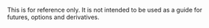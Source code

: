 This is for reference only.  It is not intended to be used as a guide for futures, options and derivatives.